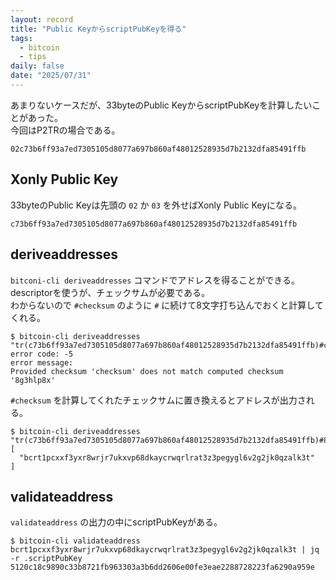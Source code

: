 ```yaml
---
layout: record
title: "Public KeyからscriptPubKeyを得る"
tags:
  - bitcoin
  - tips
daily: false
date: "2025/07/31"
---
```


あまりないケースだが、33byteのPublic KeyからscriptPubKeyを計算したいことがあった。  
今回はP2TRの場合である。

`02c73b6ff93a7ed7305105d8077a697b860af48012528935d7b2132dfa85491ffb`

## Xonly Public Key

33byteのPublic Keyは先頭の `02` か `03` を外せばXonly Public Keyになる。

`c73b6ff93a7ed7305105d8077a697b860af48012528935d7b2132dfa85491ffb`

## deriveaddresses

`bitconi-cli deriveaddresses` コマンドでアドレスを得ることができる。  
descriptorを使うが、チェックサムが必要である。  
わからないので `#checksum` のように `#` に続けて8文字打ち込んでおくと計算してくれる。

```console
$ bitcoin-cli deriveaddresses "tr(c73b6ff93a7ed7305105d8077a697b860af48012528935d7b2132dfa85491ffb)#checksum"
error code: -5
error message:
Provided checksum 'checksum' does not match computed checksum '8g3hlp8x'
```

`#checksum` を計算してくれたチェックサムに置き換えるとアドレスが出力される。

```console
$ bitcoin-cli deriveaddresses "tr(c73b6ff93a7ed7305105d8077a697b860af48012528935d7b2132dfa85491ffb)#8g3hlp8x"
[
  "bcrt1pcxxf3yxr8wrjr7ukxvp68dkaycrwqrlrat3z3pegygl6v2g2jk0qzalk3t"
]
```

## validateaddress

`validateaddress` の出力の中にscriptPubKeyがある。

```console
$ bitcoin-cli validateaddress bcrt1pcxxf3yxr8wrjr7ukxvp68dkaycrwqrlrat3z3pegygl6v2g2jk0qzalk3t | jq -r .scriptPubKey
5120c18c9890c33b8721fb963303a3b6dd2606e00fe3eae2288728223fa6290a959e
```
